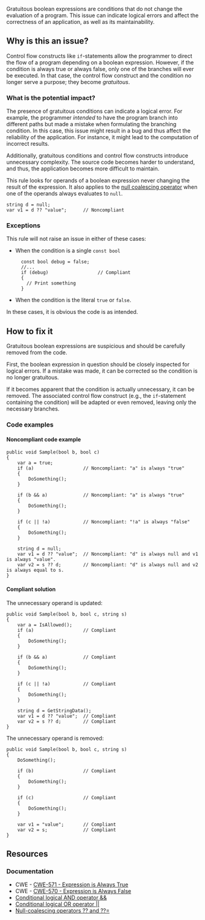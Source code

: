 Gratuitous boolean expressions are conditions that do not change the evaluation of a program. This issue can indicate logical errors and affect the correctness of an application, as well as its maintainability.
 
## Why is this an issue?
 
Control flow constructs like `if`-statements allow the programmer to direct the flow of a program depending on a boolean expression. However, if the condition is always true or always false, only one of the branches will ever be executed. In that case, the control flow construct and the condition no longer serve a purpose; they become *gratuitous*.
 
### What is the potential impact?
 
The presence of gratuitous conditions can indicate a logical error. For example, the programmer *intended* to have the program branch into different paths but made a mistake when formulating the branching condition. In this case, this issue might result in a bug and thus affect the reliability of the application. For instance, it might lead to the computation of incorrect results.
 
Additionally, gratuitous conditions and control flow constructs introduce unnecessary complexity. The source code becomes harder to understand, and thus, the application becomes more difficult to maintain.
 
This rule looks for operands of a boolean expression never changing the result of the expression. It also applies to the [null coalescing operator](https://learn.microsoft.com/en-us/dotnet/csharp/language-reference/operators/null-coalescing-operator) when one of the operands always evaluates to `null`.

    string d = null;
    var v1 = d ?? "value";      // Noncompliant

### Exceptions
 
This rule will not raise an issue in either of these cases:
 
- When the condition is a single `const bool` 

        const bool debug = false;
        //...
        if (debug)                  // Compliant
        {
          // Print something
        }
- When the condition is the literal `true` or `false`.

In these cases, it is obvious the code is as intended.
 
## How to fix it
 
Gratuitous boolean expressions are suspicious and should be carefully removed from the code.
 
First, the boolean expression in question should be closely inspected for logical errors. If a mistake was made, it can be corrected so the condition is no longer gratuitous.
 
If it becomes apparent that the condition is actually unnecessary, it can be removed. The associated control flow construct (e.g., the `if`-statement containing the condition) will be adapted or even removed, leaving only the necessary branches.
 
### Code examples
 
#### Noncompliant code example

    public void Sample(bool b, bool c)
    {
        var a = true;
        if (a)                  // Noncompliant: "a" is always "true"
        {
            DoSomething();
        }
    
        if (b && a)             // Noncompliant: "a" is always "true"
        {
            DoSomething();
        }
    
        if (c || !a)            // Noncompliant: "!a" is always "false"
        {
            DoSomething();
        }
    
        string d = null;
        var v1 = d ?? "value";  // Noncompliant: "d" is always null and v1 is always "value".
        var v2 = s ?? d;        // Noncompliant: "d" is always null and v2 is always equal to s.
    }

#### Compliant solution
 
The unnecessary operand is updated:

    public void Sample(bool b, bool c, string s)
    {
        var a = IsAllowed();
        if (a)                  // Compliant
        {
            DoSomething();
        }
    
        if (b && a)             // Compliant
        {
            DoSomething();
        }
    
        if (c || !a)            // Compliant
        {
            DoSomething();
        }
    
        string d = GetStringData();
        var v1 = d ?? "value";  // Compliant
        var v2 = s ?? d;        // Compliant
    }

The unnecessary operand is removed:

    public void Sample(bool b, bool c, string s)
    {
        DoSomething();
    
        if (b)                  // Compliant
        {
            DoSomething();
        }
    
        if (c)                  // Compliant
        {
            DoSomething();
        }
    
        var v1 = "value";       // Compliant
        var v2 = s;             // Compliant
    }

## Resources
 
### Documentation

- CWE - [CWE-571 - Expression is Always True](https://cwe.mitre.org/data/definitions/571)
- CWE - [CWE-570 - Expression is Always False](https://cwe.mitre.org/data/definitions/570)
- [Conditional logical AND operator &&](https://learn.microsoft.com/en-us/dotnet/csharp/language-reference/operators/boolean-logical-operators#conditional-logical-and-operator-)
- [Conditional logical OR operator ||](https://learn.microsoft.com/en-us/dotnet/csharp/language-reference/operators/boolean-logical-operators#conditional-logical-or-operator-)
- [Null-coalescing operators ??
  and ??=](https://learn.microsoft.com/en-us/dotnet/csharp/language-reference/operators/null-coalescing-operator)